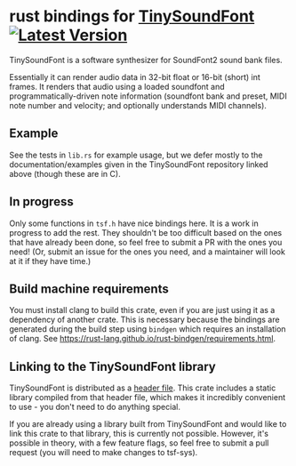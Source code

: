 # rust bindings for [TinySoundFont](https://github.com/schellingb/TinySoundFont/) &emsp; [![Latest Version]][crates.io] 

[Latest Version]: https://img.shields.io/crates/v/tsf.svg
[crates.io]: https://crates.io/crates/tsf

TinySoundFont is a software synthesizer for SoundFont2 sound bank files.

Essentially it can render audio data in 32-bit float or 16-bit (short) int frames. It renders that audio using
a loaded soundfont and programmatically-driven note information (soundfont bank and preset, MIDI note number and 
velocity; and optionally understands MIDI channels). 

## Example

See the tests in `lib.rs` for example usage, but we defer mostly to the documentation/examples given in the 
TinySoundFont repository linked above (though these are in C).

## In progress

Only some functions in `tsf.h` have nice bindings here. It is a work in progress to add the rest. They shouldn't be too
difficult based on the ones that have already been done, so feel free to submit a PR with the ones you need! (Or, submit
an issue for the ones you need, and a maintainer will look at it if they have time.)

## Build machine requirements

You must install clang to build this crate, even if you are just using it as a dependency of another crate. This is necessary because the bindings are generated during the build step using
`bindgen` which requires an installation of clang. See https://rust-lang.github.io/rust-bindgen/requirements.html.

## Linking to the TinySoundFont library

TinySoundFont is distributed as a [header file](https://github.com/schellingb/TinySoundFont/blob/master/tsf.h). This crate includes a static library compiled from that header file, 
which makes it incredibly convenient to use - you don't need to do anything special.

If you are already using a library built from TinySoundFont and would like to link this crate to that library, this is currently
not possible. However, it's possible in theory, with a few feature flags, so feel free to submit a pull request (you will 
need to make changes to tsf-sys).
